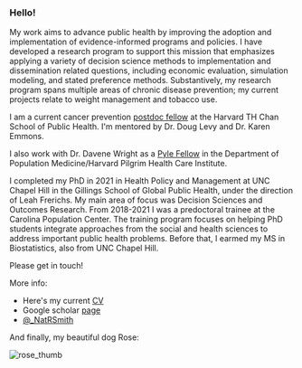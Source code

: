 ### Hello!

My work aims to advance public health by improving the adoption and implementation of evidence-informed programs and policies. I have developed a research program to support this mission that emphasizes applying a variety of decision science methods to implementation and dissemination related questions, including economic evaluation, simulation modeling, and stated preference methods. Substantively, my research program spans multiple areas of chronic disease prevention; my current projects relate to weight management and tobacco use. 

I am a current cancer prevention [postdoc fellow](https://www.hsph.harvard.edu/cancer-prevention-fellowship/people/natalie-smith/) at the Harvard TH Chan School of Public Health. I'm mentored by Dr. Doug Levy and Dr. Karen Emmons. 

I also work with Dr. Davene Wright as a [Pyle Fellow](https://twitter.com/DeptPopMed/status/1556701937537585153) in the Department of Population Medicine/Harvard Pilgrim Health Care Institute. 

I completed my PhD in 2021 in Health Policy and Management at UNC Chapel Hill in the Gillings School of Global Public Health, under the direction of Leah Frerichs. My main area of focus was Decision Sciences and Outcomes Research. From 2018-2021 I was a predoctoral trainee at the Carolina Population Center. The training program focuses on helping PhD students integrate approaches from the social and health sciences to address important public health problems. Before that, I earmed my MS in Biostatistics, also from UNC Chapel Hill.

Please get in touch!

More info: 
* Here's my current [CV](https://github.com/nataliesmith123/nataliesmith123/files/9748036/NRSmith_CV_10-10-22.pdf)
* Google scholar [page](https://scholar.google.com/citations?user=pP7qJZ8AAAAJ&hl=en)
* [@_NatRSmith](https://twitter.com/_NatRSmith)

And finally, my beautiful dog Rose:


![rose_thumb](https://user-images.githubusercontent.com/11410550/194927324-744dd567-015d-4f51-b02d-0e04735585b0.jpg)

